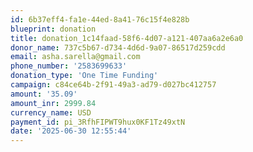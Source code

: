 ```yaml
---
id: 6b37eff4-fa1e-44ed-8a41-76c15f4e828b
blueprint: donation
title: donation_1c14faad-58f6-4d07-a121-407aa6a2e6a0
donor_name: 737c5b67-d734-4d6d-9a07-86517d259cdd
email: asha.sarella@gmail.com
phone_number: '2583699633'
donation_type: 'One Time Funding'
campaign: c84ce64b-2f91-49a3-ad79-d027bc412757
amount: '35.09'
amount_inr: 2999.84
currency_name: USD
payment_id: pi_3RfhFIPWT9hux0KF1Tz49xtN
date: '2025-06-30 12:55:44'
---
```

